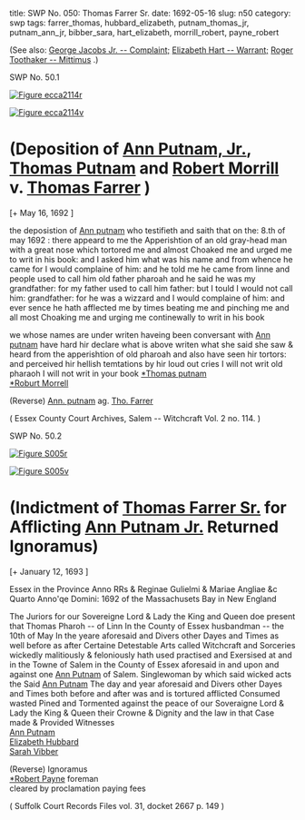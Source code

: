 title: SWP No. 050: Thomas Farrer Sr.
date: 1692-05-16
slug: n50
category: swp
tags: farrer_thomas, hubbard_elizabeth, putnam_thomas_jr, putnam_ann_jr, bibber_sara, hart_elizabeth, morrill_robert, payne_robert




(See also: [George Jacobs Jr. -- Complaint;](/n2.html#n2.159) [Elizabeth Hart -- Warrant;](/n2.html#n2.51) [Roger Toothaker -- Mittimus](/n3.html#n3.74) .)

<div markdown class="doc" id="n50.1">

<div class="doc_id">SWP No. 50.1</div>


<span markdown class="figure">[![Figure ecca2114r](archives/ecca/thumb/ecca2114r.jpg)](archives/ecca/large/ecca2114r.jpg)</span>

<span markdown class="figure">[![Figure ecca2114v](archives/ecca/thumb/ecca2114v.jpg)](archives/ecca/large/ecca2114v.jpg)</span>

# (Deposition of [Ann Putnam, Jr.](/tag/putnam_ann_jr.html), [Thomas Putnam](/tag/putnam_thomas_jr.html) and [Robert Morrill](/tag/morrill_robert.html) v. [Thomas Farrer](/tag/farrer_thomas.html) )

[+ May 16, 1692 ]

the deposistion of [Ann putnam](/tag/putnam_ann_jr.html) who testifieth and saith that on the: 8.th of may 1692 : there appeard to me the Apperishtion of an  old gray-head man with a great nose which tortored me and almost Choaked me and urged me to writ in his book: and I asked him what was his name and from whence he came for I would complaine of him: and he told me he came from linne and people used to call him old father pharoah and he said he was my grandfather: for my father used to call him father: but I tould I would not call him: grandfather: for he was a wizzard and I would complaine of him:  and ever sence he hath afflected me by times beating me and pinching me and all most Choaking me and urging me continewally to  writ in his book

we whose names are under writen haveing been conversant with [Ann putnam](/tag/putnam_ann_jr.html) have hard hir declare what is above writen what she said she saw & heard from the apperishtion of old pharoah and also have seen hir tortors: and perceived hir hellish temtations by hir loud out cries I will not writ old pharaoh I will not writ in your book
                                    [*Thomas putnam](/tag/putnam_thomas_jr.html)  
                                    [*Roburt Morrell](/tag/morrill_robert.html) 

(Reverse)  [Ann. putnam](/tag/putnam_ann_jr.html) ag. 
           [Tho. Farrer](/tag/farrer_thomas.html) 

( Essex County Court Archives, Salem -- Witchcraft Vol. 2 no. 114. )

</div>



<div markdown class="doc" id="n50.2">

<div class="doc_id">SWP No. 50.2</div>


<span markdown class="figure">[![Figure S005r](archives/Suffolk/small/S005A.jpg)](archives/Suffolk/large/S005A.jpg)</span>

<span markdown class="figure">[![Figure S005v](archives/Suffolk/small/S005B.jpg)](archives/Suffolk/large/S005B.jpg)</span>

# (Indictment of [Thomas Farrer Sr.](/tag/farrer_thomas.html) for Afflicting [Ann Putnam Jr.](/tag/putnam_ann_jr.html,) Returned Ignoramus)

[+ January 12, 1693 ]

Essex in the Province           Anno RRs & Reginae Gulielmi & Mariae Angliae &c Quarto Anno'qe  Domini: 1692
of the Massachusets 
Bay in New England 

The Juriors for our Sovereigne Lord & Lady the King and Queen doe  present that Thomas Pharoh -- of Linn In the County of Essex husbandman -- the 10th of May In the yeare aforesaid and Divers other Dayes and Times as well before as after Certaine Detestable  Arts called Witchcraft and Sorceries wickedly malitiously & feloniously hath used practised and Exersised at and in the Towne of Salem in the County of Essex aforesaid in and upon and against one [Ann Putnam](/tag/putnam_ann_jr.html) of Salem. Singlewoman by which said wicked acts the Said [Ann Putnam](/tag/putnam_ann_jr.html) The day and year aforesaid and Divers other Dayes and Times both before and after was and is tortured afflicted Consumed wasted Pined and Tormented against the peace of our Soveraigne Lord & Lady the King & Queen their Crowne & Dignity and  the law in that Case made & Provided
Witnesses  
[Ann Putnam](/tag/putnam_ann_jr.html)  
[Elizabeth Hubbard](/tag/hubbard_elizabeth.html)  
[Sarah Vibber](/tag/bibber_sara.html) 

(Reverse) Ignoramus  
[*Robert Payne](/tag/payne_robert.html) 
foreman  
cleared by proclamation paying fees 

( Suffolk Court Records Files vol. 31, docket 2667 p. 149 )

</div>

